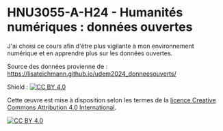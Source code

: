 # HNU3055-A-H24 - Humanités numériques : données ouvertes

J'ai choisi ce cours afin d'être plus vigilante à mon environnement numérique et en apprendre plus sur les données ouvertes.  

Source des données provienne de : https://lisateichmann.github.io/udem2024_donneesouverts/

Shield : [![CC BY 4.0][cc-by-shield]][cc-by]

Cette œuvre est mise à disposition selon les termes de la
[licence Creative Commons Attribution 4.0 International][cc-by].

[![CC BY 4.0][cc-by-image]][cc-by]

[cc-by]: https://creativecommons.org/licenses/by/4.0/deed.fr
[cc-by-image]: https://i.creativecommons.org/l/by/4.0/88x31.png
[cc-by-shield]: https://img.shields.io/badge/License-CC%20BY%204.0-lightgrey.svg
